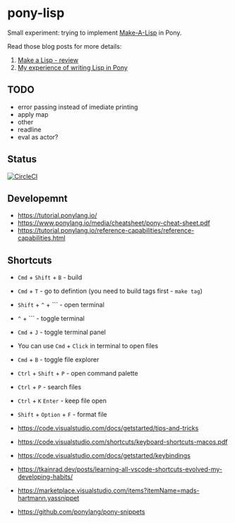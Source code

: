 # pony-lisp

Small experiment: trying to implement [Make-A-Lisp](https://github.com/kanaka/mal/blob/master/process/guide.md) in Pony.

Read those blog posts for more details:

1. [Make a Lisp - review](https://stereobooster.com/posts/make-a-lisp-review/)
2. [My experience of writing Lisp in Pony](https://stereobooster.com/posts/my-experience-of-writing-lisp-in-pony/)

## TODO

- error passing instead of imediate printing
- apply map
- other
- readline
- eval as actor?

## Status

[![CircleCI](https://circleci.com/gh/stereobooster/pony-lisp.svg?style=svg)](https://circleci.com/gh/stereobooster/pony-lisp)

## Developemnt

- https://tutorial.ponylang.io/
- https://www.ponylang.io/media/cheatsheet/pony-cheat-sheet.pdf
- https://tutorial.ponylang.io/reference-capabilities/reference-capabilities.html

## Shortcuts

- `Cmd` + `Shift` + `B` - build
- `Cmd` + `T` - go to defintion (you need to build tags first - `make tag`)
- `Shift` + `^` + `\`` - open terminal
- `^` + `\`` - toggle terminal
- `Cmd` + `J` - toggle terminal panel
- You can use `Cmd` + `Click` in terminal to open files
- `Cmd` + `B` - toggle file explorer
- `Ctrl` + `Shift` + `P` - open command palette
- `Ctrl` + `P` - search files
- `Ctrl` + `K` `Enter` - keep file open
- `Shift` + `Option` + `F` - format file

- https://code.visualstudio.com/docs/getstarted/tips-and-tricks
- https://code.visualstudio.com/shortcuts/keyboard-shortcuts-macos.pdf
- https://code.visualstudio.com/docs/getstarted/keybindings
- https://tkainrad.dev/posts/learning-all-vscode-shortcuts-evolved-my-developing-habits/

- https://marketplace.visualstudio.com/items?itemName=mads-hartmann.yassnippet
- https://github.com/ponylang/pony-snippets
